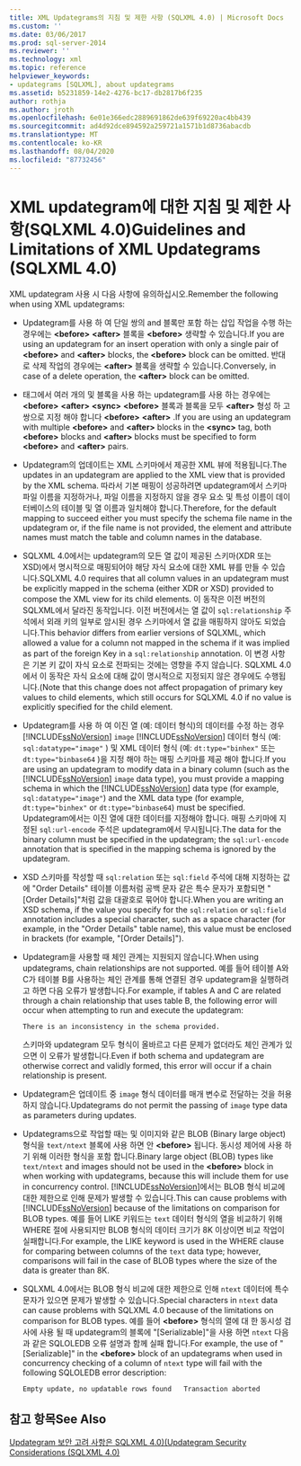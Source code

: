 ```yaml
---
title: XML Updategrams의 지침 및 제한 사항 (SQLXML 4.0) | Microsoft Docs
ms.custom: ''
ms.date: 03/06/2017
ms.prod: sql-server-2014
ms.reviewer: ''
ms.technology: xml
ms.topic: reference
helpviewer_keywords:
- updategrams [SQLXML], about updategrams
ms.assetid: b5231859-14e2-4276-bc17-db2817b6f235
author: rothja
ms.author: jroth
ms.openlocfilehash: 6e01e366edc2889691862de639f69220ac4bb439
ms.sourcegitcommit: ad4d92dce894592a259721a1571b1d8736abacdb
ms.translationtype: MT
ms.contentlocale: ko-KR
ms.lasthandoff: 08/04/2020
ms.locfileid: "87732456"
---
```

# <a name="guidelines-and-limitations-of-xml-updategrams-sqlxml-40"></a><span data-ttu-id="d5a3a-102">XML updategram에 대한 지침 및 제한 사항(SQLXML 4.0)</span><span class="sxs-lookup"><span data-stu-id="d5a3a-102">Guidelines and Limitations of XML Updategrams (SQLXML 4.0)</span></span>
  <span data-ttu-id="d5a3a-103">XML updategram 사용 시 다음 사항에 유의하십시오.</span><span class="sxs-lookup"><span data-stu-id="d5a3a-103">Remember the following when using XML updategrams:</span></span>  
  
-   <span data-ttu-id="d5a3a-104">Updategram를 사용 하 여 단일 쌍의 and 블록만 포함 하는 삽입 작업을 수행 하는 경우에는 **\<before>** **\<after>** 블록을 **\<before>** 생략할 수 있습니다.</span><span class="sxs-lookup"><span data-stu-id="d5a3a-104">If you are using an updategram for an insert operation with only a single pair of **\<before>** and **\<after>** blocks, the **\<before>** block can be omitted.</span></span> <span data-ttu-id="d5a3a-105">반대로 삭제 작업의 경우에는 **\<after>** 블록을 생략할 수 있습니다.</span><span class="sxs-lookup"><span data-stu-id="d5a3a-105">Conversely, in case of a delete operation, the **\<after>** block can be omitted.</span></span>  
  
-   <span data-ttu-id="d5a3a-106">태그에서 여러 개의 및 블록을 사용 하는 updategram를 사용 하는 경우에는 **\<before>** **\<after>** **\<sync>** **\<before>** 블록과 블록을 모두 **\<after>** 형성 하 고 쌍으로 지정 해야 합니다 **\<before>** **\<after>** .</span><span class="sxs-lookup"><span data-stu-id="d5a3a-106">If you are using an updategram with multiple **\<before>** and **\<after>** blocks in the **\<sync>** tag, both **\<before>** blocks and **\<after>** blocks must be specified to form **\<before>** and **\<after>** pairs.</span></span>  
  
-   <span data-ttu-id="d5a3a-107">Updategram의 업데이트는 XML 스키마에서 제공한 XML 뷰에 적용됩니다.</span><span class="sxs-lookup"><span data-stu-id="d5a3a-107">The updates in an updategram are applied to the XML view that is provided by the XML schema.</span></span> <span data-ttu-id="d5a3a-108">따라서 기본 매핑이 성공하려면 updategram에서 스키마 파일 이름을 지정하거나, 파일 이름을 지정하지 않을 경우 요소 및 특성 이름이 데이터베이스의 테이블 및 열 이름과 일치해야 합니다.</span><span class="sxs-lookup"><span data-stu-id="d5a3a-108">Therefore, for the default mapping to succeed either you must specify the schema file name in the updategram or, if the file name is not provided, the element and attribute names must match the table and column names in the database.</span></span>  
  
-   <span data-ttu-id="d5a3a-109">SQLXML 4.0에서는 updategram의 모든 열 값이 제공된 스키마(XDR 또는 XSD)에서 명시적으로 매핑되어야 해당 자식 요소에 대한 XML 뷰를 만들 수 있습니다.</span><span class="sxs-lookup"><span data-stu-id="d5a3a-109">SQLXML 4.0 requires that all column values in an updategram must be explicitly mapped in the schema (either XDR or XSD) provided to compose the XML view for its child elements.</span></span> <span data-ttu-id="d5a3a-110">이 동작은 이전 버전의 SQLXML에서 달라진 동작입니다. 이전 버전에서는 열 값이 `sql:relationship` 주석에서 외래 키의 일부로 암시된 경우 스키마에서 열 값을 매핑하지 않아도 되었습니다.</span><span class="sxs-lookup"><span data-stu-id="d5a3a-110">This behavior differs from earlier versions of SQLXML, which allowed a value for a column not mapped in the schema if it was implied as part of the foreign Key in a `sql:relationship` annotation.</span></span> <span data-ttu-id="d5a3a-111">이 변경 사항은 기본 키 값이 자식 요소로 전파되는 것에는 영향을 주지 않습니다. SQLXML 4.0에서 이 동작은 자식 요소에 대해 값이 명시적으로 지정되지 않은 경우에도 수행됩니다.</span><span class="sxs-lookup"><span data-stu-id="d5a3a-111">(Note that this change does not affect propagation of primary key values to child elements, which still occurs for SQLXML 4.0 if no value is explicitly specified for the child element.</span></span>  
  
-   <span data-ttu-id="d5a3a-112">Updategram를 사용 하 여 이진 열 (예: 데이터 형식)의 데이터를 수정 하는 경우 [!INCLUDE[ssNoVersion](../../../includes/ssnoversion-md.md)] `image` [!INCLUDE[ssNoVersion](../../../includes/ssnoversion-md.md)] 데이터 형식 (예: `sql:datatype="image"` ) 및 XML 데이터 형식 (예: `dt:type="binhex"` 또는 `dt:type="binbase64` )을 지정 해야 하는 매핑 스키마를 제공 해야 합니다.</span><span class="sxs-lookup"><span data-stu-id="d5a3a-112">If you are using an updategram to modify data in a binary column (such as the [!INCLUDE[ssNoVersion](../../../includes/ssnoversion-md.md)] `image` data type), you must provide a mapping schema in which the [!INCLUDE[ssNoVersion](../../../includes/ssnoversion-md.md)] data type (for example, `sql:datatype="image"`) and the XML data type (for example, `dt:type="binhex"` or `dt:type="binbase64`) must be specified.</span></span> <span data-ttu-id="d5a3a-113">Updategram에서는 이진 열에 대한 데이터를 지정해야 합니다. 매핑 스키마에 지정된 `sql:url-encode` 주석은 updategram에서 무시됩니다.</span><span class="sxs-lookup"><span data-stu-id="d5a3a-113">The data for the binary column must be specified in the updategram; the `sql:url-encode` annotation that is specified in the mapping schema is ignored by the updategram.</span></span>  
  
-   <span data-ttu-id="d5a3a-114">XSD 스키마를 작성할 때 `sql:relation` 또는 `sql:field` 주석에 대해 지정하는 값에 "Order Details" 테이블 이름처럼 공백 문자 같은 특수 문자가 포함되면 "[Order Details]"처럼 값을 대괄호로 묶어야 합니다.</span><span class="sxs-lookup"><span data-stu-id="d5a3a-114">When you are writing an XSD schema, if the value you specify for the `sql:relation` or `sql:field` annotation includes a special character, such as a space character (for example, in the "Order Details" table name), this value must be enclosed in brackets (for example, "[Order Details]").</span></span>  
  
-   <span data-ttu-id="d5a3a-115">Updategram을 사용할 때 체인 관계는 지원되지 않습니다.</span><span class="sxs-lookup"><span data-stu-id="d5a3a-115">When using updategrams, chain relationships are not supported.</span></span> <span data-ttu-id="d5a3a-116">예를 들어 테이블 A와 C가 테이블 B를 사용하는 체인 관계를 통해 연결된 경우 updategram을 실행하려고 하면 다음 오류가 발생합니다.</span><span class="sxs-lookup"><span data-stu-id="d5a3a-116">For example, if tables A and C are related through a chain relationship that uses table B, the following error will occur when attempting to run and execute the updategram:</span></span>  
  
    ```  
    There is an inconsistency in the schema provided.  
    ```  
  
     <span data-ttu-id="d5a3a-117">스키마와 updategram 모두 형식이 올바르고 다른 문제가 없더라도 체인 관계가 있으면 이 오류가 발생합니다.</span><span class="sxs-lookup"><span data-stu-id="d5a3a-117">Even if both schema and updategram are otherwise correct and validly formed, this error will occur if a chain relationship is present.</span></span>  
  
-   <span data-ttu-id="d5a3a-118">Updategram은 업데이트 중 `image` 형식 데이터를 매개 변수로 전달하는 것을 허용하지 않습니다.</span><span class="sxs-lookup"><span data-stu-id="d5a3a-118">Updategrams do not permit the passing of `image` type data as parameters during updates.</span></span>  
  
-   <span data-ttu-id="d5a3a-119">Updategrams으로 작업할 때는 및 이미지와 같은 BLOB (Binary large object) 형식을 `text/ntext` 블록에 사용 하면 안 **\<before>** 됩니다. 동시성 제어에 사용 하기 위해 이러한 형식을 포함 합니다.</span><span class="sxs-lookup"><span data-stu-id="d5a3a-119">Binary large object (BLOB) types like `text/ntext` and images should not be used in the **\<before>** block in when working with updategrams, because this will include them for use in concurrency control.</span></span> <span data-ttu-id="d5a3a-120">[!INCLUDE[ssNoVersion](../../../includes/ssnoversion-md.md)]에서는 BLOB 형식 비교에 대한 제한으로 인해 문제가 발생할 수 있습니다.</span><span class="sxs-lookup"><span data-stu-id="d5a3a-120">This can cause problems with [!INCLUDE[ssNoVersion](../../../includes/ssnoversion-md.md)] because of the limitations on comparison for BLOB types.</span></span> <span data-ttu-id="d5a3a-121">예를 들어 LIKE 키워드는 `text` 데이터 형식의 열을 비교하기 위해 WHERE 절에 사용되지만 BLOB 형식의 데이터 크기가 8K 이상이면 비교 작업이 실패합니다.</span><span class="sxs-lookup"><span data-stu-id="d5a3a-121">For example, the LIKE keyword is used in the WHERE clause for comparing between columns of the `text` data type; however, comparisons will fail in the case of BLOB types where the size of the data is greater than 8K.</span></span>  
  
-   <span data-ttu-id="d5a3a-122">SQLXML 4.0에서는 BLOB 형식 비교에 대한 제한으로 인해 `ntext` 데이터에 특수 문자가 있으면 문제가 발생할 수 있습니다.</span><span class="sxs-lookup"><span data-stu-id="d5a3a-122">Special characters in `ntext` data can cause problems with SQLXML 4.0 because of the limitations on comparison for BLOB types.</span></span> <span data-ttu-id="d5a3a-123">예를 들어 **\<before>** 형식의 열에 대 한 동시성 검사에 사용 될 때 updategram의 블록에 "[Serializable]"을 사용 하면 `ntext` 다음과 같은 SQLOLEDB 오류 설명과 함께 실패 합니다.</span><span class="sxs-lookup"><span data-stu-id="d5a3a-123">For example, the use of "[Serializable]" in the **\<before>** block of an updategrams when used in concurrency checking of a column of `ntext` type will fail with the following SQLOLEDB error description:</span></span>  
  
    ```  
    Empty update, no updatable rows found   Transaction aborted  
    ```  
  
## <a name="see-also"></a><span data-ttu-id="d5a3a-124">참고 항목</span><span class="sxs-lookup"><span data-stu-id="d5a3a-124">See Also</span></span>  
 [<span data-ttu-id="d5a3a-125">Updategram 보안 고려 사항은 SQLXML 4.0&#41;&#40;</span><span class="sxs-lookup"><span data-stu-id="d5a3a-125">Updategram Security Considerations &#40;SQLXML 4.0&#41;</span></span>](../security/updategram-security-considerations-sqlxml-4-0.md)  
  
  
